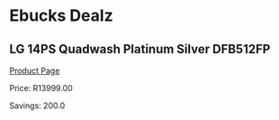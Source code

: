 
# Ebucks Dealz
## LG 14PS Quadwash Platinum Silver DFB512FP
[Product Page](https://www.ebucks.com/web/shop/productSelected.do?prodId=1029035425&catId=704983786)

Price: R13999.00

Savings: 200.0


	